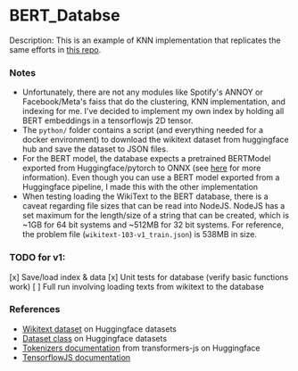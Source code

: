 # BERT_Databse

Description: This is an example of KNN implementation that replicates the same efforts in [this repo](https://github.com/dmmagdal/BERT_Database).


### Notes

 - Unfortunately, there are not any modules like Spotify's ANNOY or Facebook/Meta's faiss that do the clustering, KNN implementation, and indexing for me. I've decided to implement my own index by holding all BERT embeddings in a tensorflowjs 2D tensor.
 - The `python/` folder contains a script (and everything needed for a docker environment) to download the wikitext dataset from huggingface hub and save the dataset to JSON files.
 - For the BERT model, the database expects a pretrained BERTModel exported from Huggingface/pytorch to ONNX (see [here](https://github.com/dmmagdal/MobileML/tree/main/BERT/Export-HF) for more information). Even though you can use a BERT model exported from a Huggingface pipeline, I made this with the other implementation
 - When testing loading the WikiText to the BERT database, there is a caveat regarding file sizes that can be read into NodeJS. NodeJS has a set maximum for the length/size of a string that can be created, which is ~1GB for 64 bit systems and ~512MB for 32 bit systems. For reference, the problem file (`wikitext-103-v1_train.json`) is 538MB in size.


### TODO for v1:

[x] Save/load index & data
[x] Unit tests for database (verify basic functions work)
[ ] Full run involving loading texts from wikitext to the database


### References

 - [Wikitext dataset](https://huggingface.co/datasets/wikitext) on Huggingface datasets
 - [Dataset class](https://huggingface.co/docs/datasets/v2.7.1/en/package_reference/main_classes#datasets.Dataset) on Huggingface datasets
 - [Tokenizers documentation](https://huggingface.co/docs/transformers.js/api/tokenizers) from transformers-js on Huggingface
 - [TensorflowJS documentation](https://js.tensorflow.org/api/latest/)